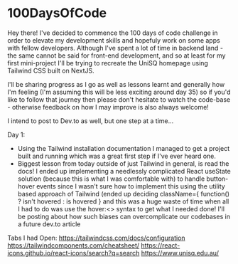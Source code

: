 # 100DaysOfCode

Hey there! I've decided to commence the 100 days of code challenge in order to elevate my development skills and hopefuly work on some apps with fellow developers.
Although I've spent a lot of time in backend land - the same cannot be said for front-end development, and so at least for my first mini-project I'll be trying to recreate the UniSQ homepage using Tailwind CSS built on NextJS.

I'll be sharing progress as I go as well as lessons learnt and generally how I'm feeling (I'm assuming this will be less exciting around day 35) so if you'd like to follow that journey then please don't hesitate to watch the code-base - otherwise feedback on how I may improve is also always welcome!

I intend to post to Dev.to as well, but one step at a time...

Day 1:
- Using the Tailwind installation documentation I managed to get a project built and running which was a great first step if I've ever heard one.
- Biggest lesson from today outside of just Tailwind in general, is read the docs! I ended up implementing a needlessly complicated React useState solution (because this is what I was comfortable with) to handle button-hover events since I wasn't sure how to implement this using the utility based approach of Tailwind (ended up deciding className={ function() ? isn't hovered : is hovered } and this was a huge waste of time when all I had to do was use the hover:<<Tailwind Utility>> syntax to get what I needed done! I'll be posting about how such biases can overcomplicate our codebases in a future dev.to article

Tabs I had Open:
https://tailwindcss.com/docs/configuration
https://tailwindcomponents.com/cheatsheet/
https://react-icons.github.io/react-icons/search?q=search
https://www.unisq.edu.au/
